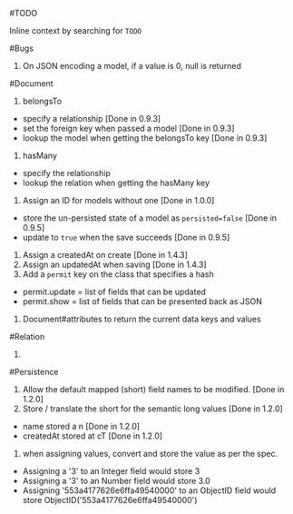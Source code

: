 #TODO

Inline context by searching for `TODO`

#Bugs
1. On JSON encoding a model, if a value is 0, null is returned

#Document

1. belongsTo
 - specify a relationship [Done in 0.9.3]
 - set the foreign key when passed a model [Done in 0.9.3]
 - lookup the model when getting the belongsTo key [Done in 0.9.3]

1. hasMany
 - specify the relationship
 - lookup the relation when getting the hasMany key

1. Assign an ID for models without one [Done in 1.0.0]
 - store the un-persisted state of a model as `persisted=false` [Done in 0.9.5]
 - update to `true` when the save succeeds [Done in 0.9.5]

1. Assign a createdAt on create [Done in 1.4.3]
1. Assign an updatedAt when saving [Done in 1.4.3]
1. Add a `permit` key on the class that specifies a hash
 - permit.update = list of fields that can be updated
 - permit.show = list of fields that can be presented back as JSON

1. Document#attributes to return the current data keys and values

#Relation

1.

#Persistence

1. Allow the default mapped (short) field names to be modified. [Done in 1.2.0]
1. Store / translate the short for the semantic long values [Done in 1.2.0]
 - name stored a n [Done in 1.2.0]
 - createdAt stored at cT [Done in 1.2.0]
1. when assigning values, convert and store the value as per the spec.
 - Assigning a '3' to an Integer field would store 3
 - Assigning a '3' to an Number field would store 3.0
 - Assigning '553a4177626e6ffa49540000' to an ObjectID field would store ObjectID('553a4177626e6ffa49540000')
